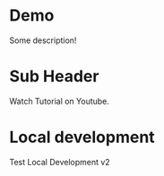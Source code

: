 # Demo

Some description!

# Sub Header

Watch Tutorial on Youtube.

# Local development

Test Local Development v2

